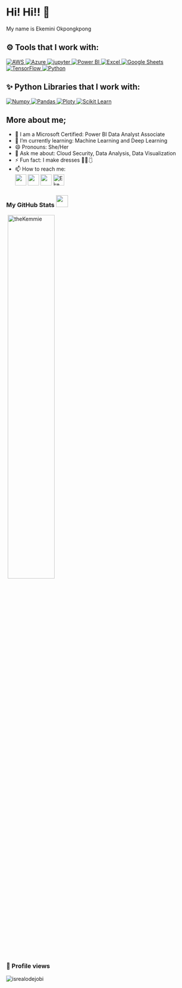 #  Hi! Hi!! 👋
My name is Ekemini Okpongkpong

## ⚙ Tools that I work with:

<a href="#" target="_blank"> <img src="https://img.shields.io/badge/AWS-%23FF9900.svg?style=for-the-badge&logo=amazon-aws&logoColor=white" alt="AWS" /> </a>
<a href="#" target="_blank"> <img src="https://img.shields.io/badge/azure-%230072C6.svg?style=for-the-badge&logo=microsoftazure&logoColor=white" alt="Azure" /> </a>
<a href="#" target="_blank"> <img src="https://img.shields.io/badge/-jupyter-d37e02?style=for-the-badge&logo=jupyter&logoColor=white" alt="jupyter" /> </a>
<a href="#" target="_blank"> <img src="https://img.shields.io/badge/PowerBI-F2C811?style=for-the-badge&logo=Power%20BI&logoColor=white" alt="Power BI" /> </a>
<a href="#" target="_blank"> <img src="https://img.shields.io/badge/Microsoft_Excel-217346?style=for-the-badge&logo=microsoft-excel&logoColor=white" alt="Excel" /> </a>
<a href="#" target="_blank"> <img src="https://img.shields.io/badge/-GoogleSheets-46a13f?style=for-the-badge&logo=GoogleSheets&logoColor=1c3c5f" alt="Google Sheets" /> </a>
<a href="#" target="_blank"> <img src="https://img.shields.io/badge/TensorFlow-FFFFFF?style=for-the-badge&logo=tensorflow&logoColor=orange" alt="TensorFlow" /> </a>
<a href="#" target="_blank"> <img src="https://img.shields.io/badge/python-3670A0?style=for-the-badge&logo=python&logoColor=ffdd54" alt="Python" /> </a>
<br>

## ✨ Python Libraries that I work with:

<a href="https://github.com/theKemmie/Basic-Python-Codes/tree/master/Programs" target="_blank"> <img src="https://img.shields.io/badge/-Numpy-informational?style=for-the-badge&logo=numpy&logoColor=white" alt="Numpy" /> </a>
<a href="https://github.com/theKemmie/Basic-Python-Codes/tree/master/Programs" target="_blank"> <img src="https://img.shields.io/badge/-Pandas-2c1957?style=for-the-badge&logo=pandas&logoColor=white" alt="Pandas" /> </a>
<a href="https://github.com/theKemmie/Data-Visualization-with-Plotly" target="_blank"> <img src="https://img.shields.io/badge/-Plotly-742B94?style=for-the-badge&logo=plotly&logoColor=white" alt="Ploty" /> </a>
<a href="https://github.com/theKemmie/Diabetes-Prediction-Web-Application/blob/master/Diabetes%20Prediction%20-%20Linear%20Regression.ipynb" target="_blank"> <img src="https://img.shields.io/badge/scikit_learn-922A34?style=for-the-badge&logo=scikit-learn&logoColor=white" alt="Scikit Learn" /> </a>

## More about me;
- 📖 I am a Microsoft Certified: Power BI Data Analyst Associate
- 🌱 I’m currently learning: Machine Learning and Deep Learning
- 😄 Pronouns: She/Her
- 💬 Ask me about: Cloud Security, Data Analysis, Data Visualization 
- ⚡ Fun fact: I make dresses 👗👘🩱 
- 📫 How to reach me:<br>
<a href="https://twitter.com/theKemmie"><img src="https://img.shields.io/badge/twitter-%231DA1F2.svg?&style=for-the-badge&logo=twitter&logoColor=white" height=30></a> 
<a href="https://www.linkedin.com/in/ekemini-okpongkpong"><img src="https://img.shields.io/badge/LinkedIn-blue.svg?&style=for-the-badge&logo=Linkedin&logoColor=white" height=30></a>
<a href="https://kemmie.medium.com/"><img src="https://img.shields.io/badge/medium-%2312100E.svg?&style=for-the-badge&logo=medium&logoColor=white" height=30></a> 
<a href="https://dev.to/kemmie"><img src="https://d2fltix0v2e0sb.cloudfront.net/dev-badge.svg" alt="Ekemini Okpongkpong's DEV Profile" height="30" width="30"></a>


 ###  My GitHub Stats <img src = "https://i.pinimg.com/originals/65/c4/f4/65c4f452571be1261e9c623f7da488ac.gif" width = 32px> 
 
  <p>&nbsp;<img align="center" style="max-width: 50%" width="50%" src="https://github-readme-stats.vercel.app/api?username=theKemmie&show_icons=true" alt="theKemmie" /></p>
  <br />

###  👀 Profile views

<!-- Profile Views -->

<p align="left"> <img src="https://komarev.com/ghpvc/?username=theKemmie&label=Profile%20views&color=0e75b6&style=flat" alt="isrealodejobi" />
